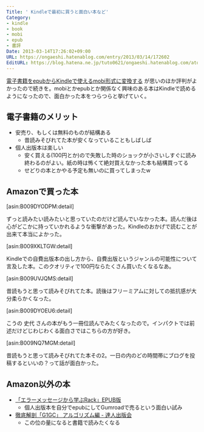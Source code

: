 ```yaml
---
Title: ' Kindleで最初に買うと面白い本など'
Category:
- kindle
- book
- mobi
- epub
- 書評
Date: 2013-03-14T17:26:02+09:00
URL: https://ongaeshi.hatenablog.com/entry/2013/03/14/172602
EditURL: https://blog.hatena.ne.jp/tuto0621/ongaeshi.hatenablog.com/atom/entry/6435988827675916395
---
```


[電子書籍をepubからKindleで使えるmobi形式に変換する](http://ongaeshi.hatenablog.com/entry/2013/03/12/151447) が思いのほか評判がよかったので続きを。mobiとかepubとか関係なく興味のある本はKindleで読めるようになったので、面白かった本をつらつらと挙げていく。

## 電子書籍のメリット
- 安売り、もしくは無料のものが結構ある
  - 昔読みそびれてた本が安くなっていることもしばしば
- 個人出版本は楽しい
  - 安く買える(100円とか)ので失敗した時のショックが小さいしすぐに読み終わるのがよい。紙の時は怖くて絶対買えなかった本も結構買ってる
  - せどりの本とかやる予定も無いのに買ってしまったw

## Amazonで買った本

[asin:B009DYODPM:detail]

ずっと読みたい読みたいと思っていたのだけど読んでいなかった本。読んだ後は心がどこかに持っていかれるような衝撃があった。Kindleのおかげで読むことが出来て本当によかった。

[asin:B009XKLTGW:detail]

Kindleでの自費出版本の出し方から、自費出版というジャンルの可能性について言及した本。このクオリティで100円ならたくさん買いたくなるなあ。

[asin:B009UVJQMS:detail]

昔読もうと思って読みそびれてた本。読後はフリーミアムに対しての抵抗感が大分柔らかくなった。

[asin:B009DYOEU6:detail]

こうの 史代 さんの本がもう一冊位読んでみたくなったので。インパクトでは前述だけどじわじわくる面白さではこちらの方が好き。

[asin:B009NQ7MGM:detail]

昔読もうと思って読みそびれてた本その2。一日の内のどの時間帯にブログを投稿するといいの？って話が面白かった。

## Amazon以外の本

- [「エラーメッセージから学ぶRack」EPUB版](http://melborne.github.com/2012/12/24/learning-rack-on-ebook/)
  - 個人出版本を自分でepubにしてGumroadで売るという面白い試み
- [徹底解剖「G1GC」 アルゴリズム編 - 達人出版会](http://tatsu-zine.com/books/g1gc)
  - この位の量になると書籍で読みたくなる

